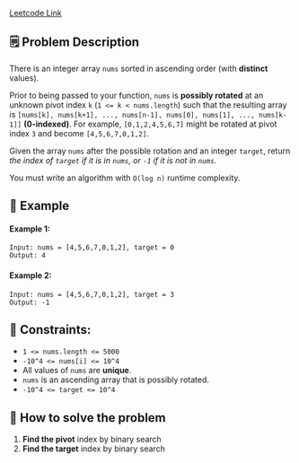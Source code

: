 [Leetcode Link](https://leetcode.com/problems/search-in-rotated-sorted-array/)

## 🗒️ Problem Description
There is an integer array `nums` sorted in ascending order (with **distinct** values).

Prior to being passed to your function, `nums` is **possibly rotated** at an unknown pivot index `k` (`1 <= k < nums.length`) such that the resulting array is `[nums[k], nums[k+1], ..., nums[n-1], nums[0], nums[1], ..., nums[k-1]]` **(0-indexed)**. For example, `[0,1,2,4,5,6,7]` might be rotated at pivot index `3` and become `[4,5,6,7,0,1,2]`.

Given the array `nums` after the possible rotation and an integer `target`, return *the index of `target` if it is in `nums`, or `-1` if it is not in `nums`.*

You must write an algorithm with `O(log n)` runtime complexity.

## 📌 Example
#### Example 1:
```
Input: nums = [4,5,6,7,0,1,2], target = 0
Output: 4
```
#### Example 2:
```
Input: nums = [4,5,6,7,0,1,2], target = 3
Output: -1
```

## 📌 Constraints:
- `1 <= nums.length <= 5000`
- `-10^4 <= nums[i] <= 10^4`
- All values of `nums` are **unique**.
- `nums` is an ascending array that is possibly rotated.
- `-10^4 <= target <= 10^4`

## 🤔 How to solve the problem
1. **Find the pivot** index by binary search
2. **Find the target** index by binary search

